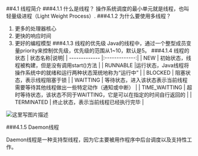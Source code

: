 ##4.1 线程简介
###4.1.1 什么是线程？
操作系统调度的最小单元就是线程，也叫轻量级进程（Light Weight Process）.
###4.1.2 为什么要使用多线程？

 1. 更多的处理器核心
 2. 更快的响应时间
 3. 更好的编程模型
###4.1.3 线程的优先级
Java的线程中，通过一个整型成员变量priority来控制优先级，优先级的范围从1~10，默认是5。
###4.1.4 线程的状态
| 状态名称|说明|
| ------------- |:-------------:|
| NEW | 初始状态，线程被构建，但是没有调用start()方法 |
| RUNNABLE |运行状态，Java线程将操作系统中的就绪和运行两种状态笼统地称为“运行中” |
| BLOCKED | 阻塞状态，表示线程阻塞于锁 |
| WAITTING | 等待状态，进入该状态表示当前线程需要等待其他线程做出一些特定动作（通知或中断） |
| TIME_WAITTING | 超时等待状态，该状态不同于WAITTING，它是可以在指定的时间自行返回的 |
| TERMINATED | 终止状态，表示当前线程已经执行完毕 |


![这里写图片描述](https://img-blog.csdn.net/20180731091759962?watermark/2/text/aHR0cHM6Ly9ibG9nLmNzZG4ubmV0L21hb2hvbw==/font/5a6L5L2T/fontsize/400/fill/I0JBQkFCMA==/dissolve/70)

###4.1.5 Daemon线程

Daemon线程是一种支持型线程，因为它主要被用作程序中后台调度以及支持性工作。
